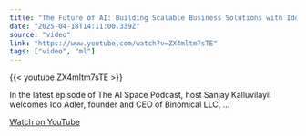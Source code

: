 ```yaml
---
title: "The Future of AI: Building Scalable Business Solutions with Ido Adler, Founder&amp;CEO of Binomical LLC"
date: "2025-04-18T14:11:00.339Z"
source: "video"
link: "https://www.youtube.com/watch?v=ZX4mltm7sTE"
tags: ["video", "ml"]
---
```


{{< youtube ZX4mltm7sTE >}}

In the latest episode of The AI Space Podcast, host Sanjay Kalluvilayil welcomes Ido Adler, founder and CEO of Binomical LLC, ...

[Watch on YouTube](https://www.youtube.com/watch?v=ZX4mltm7sTE)
